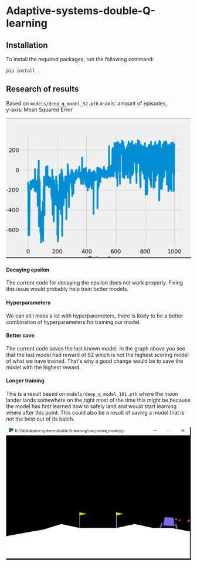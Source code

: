 # Adaptive-systems-double-Q-learning

## Installation
To install the required packages, run the following command:
```bash
pip install .
```

## Research of results

Based on `models/deep_q_model_92.pth`
x-axis: amount of episodes,   
y-axis: Mean Squared Error  

![Graph of the results](https://github.com/Max2411/Adaptive-systems-double-Q-learning/blob/main/graph_of_results.png)

#### Decaying epsilon
The current code for decaying the epsilon does not work properly. Fixing this issue would probably help train better models.

#### Hyperparameters
We can still mess a lot with hyperparameters, there is likely to be a better combination of hyperparameters for training our model.

#### Better save
The current code saves the last known model. In the graph above you see that the last model had reward of 92
which is not the highest scoring model of what we have trained. That's why a good change would be to save the model with
the highest reward.

#### Longer training
This is a result based on `models/deep_q_model_101.pth` where the moon lander
lands somewhere on the right most of the time this might be because the model has first learned
how to safely land and would start learning where after this point. This could also be a result of saving a model that is not the best out
of its batch.

![wrong landing](https://github.com/Max2411/Adaptive-systems-double-Q-learning/blob/main/wrong_landing_space.png)



